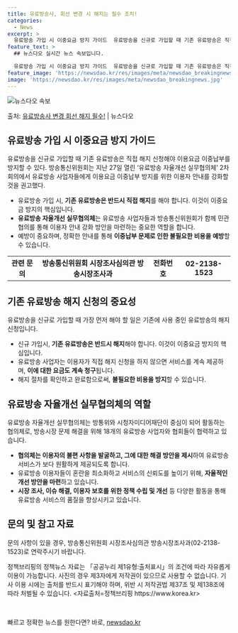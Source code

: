 ```yaml
---
title: 유료방송사, 회선 변경 시 해지는 필수 조치!
categories:
  - News
excerpt: >
  유료방송 가입 시 이중요금 방지 가이드  유료방송을 신규로 가입할 때 기존 유료방송은 직접 해지 신청해야 이…
feature_text: >
  ## 뉴스다오 실시간 뉴스 속보입니다.

  유료방송 가입 시 이중요금 방지 가이드  유료방송을 신규로 가입할 때 기존 유료방송은 직접 해지 신청해야 이…
feature_image: 'https://newsdao.kr/res/images/meta/newsdao_breakingnews.jpg'
image: 'https://newsdao.kr/res/images/meta/newsdao_breakingnews.jpg'
---
```


![뉴스다오 속보](https://newsdao.kr/res/images/meta/newsdao_breakingnews.jpg)

<p>출처: <a href="https://newsdao.kr/4495" rel="dofollow">유료방송사 변경 회선 해지 필수!</a> | 뉴스다오</p>

<h2 data-ke-size="size26">유료방송 가입 시 이중요금 방지 가이드</h2>
<p data-ke-size="size16">유료방송을 신규로 가입할 때 기존 유료방송은 직접 해지 신청해야 이용요금 이중납부를 방지할 수 있다. 방송통신위원회는 지난 27일 열린 ‘유료방송 자율개선 실무협의체’ 2차 회의에서 유료방송 사업자들에게 이용요금 이중납부 방지를 위한 이용자 안내를 강화할 것을 권고했다.</p>
<ul>
  <li>유료방송 가입 시, <b>기존 유료방송은 반드시 직접 해지</b>를 해야 합니다. 이것이 이중요금 방지의 핵심입니다.</li>
  <li><b>유료방송 자율개선 실무협의체</b>는 유료방송 사업자들과 방송통신위원회가 함께 민관 협의를 통해 이용자 안내 강화 방안을 마련하는 중요한 역할을 합니다.</li>
  <li>예방이 중요하며, 정확한 안내를 통해 <b>이중납부 문제로 인한 불필요한 비용을 예방</b>할 수 있습니다.</li>
</ul>
<table>
  <tr>
    <td style="text-align: center; height: 17px;"><b>관련 문의</b></td>
    <td style="text-align: center; height: 17px;"><b>방송통신위원회 시장조사심의관 방송시장조사과</b></td>
    <td style="text-align: center; height: 17px;"><b>전화번호</b></td>
    <td style="text-align: center; height: 17px;"><b>02-2138-1523</b></td>
  </tr>
</table>

<h2 data-ke-size="size26">기존 유료방송 해지 신청의 중요성</h2>
<p data-ke-size="size16">유료방송을 신규로 가입할 때 가장 먼저 해야 할 일은 기존에 사용 중인 유료방송의 해지 신청입니다.</p>
<ul>
  <li>신규 가입시, <b>기존 유료방송은 반드시 해지</b>해야 합니다. 이것이 이중요금 방지의 핵심입니다.</li>
  <li>유료방송 사업자는 이용자가 직접 해지 신청을 하지 않으면 서비스를 계속 제공하며, <b>이에 대한 요금도 계속 청구</b>됩니다.</li>
  <li>해지 절차를 확인하고 완료함으로써, <b>불필요한 비용을 방지</b>할 수 있습니다.</li>
</ul>

<h2 data-ke-size="size26">유료방송 자율개선 실무협의체의 역할</h2>
<p data-ke-size="size16">유료방송 자율개선 실무협의체는 방통위와 시청자미디어재단이 중심이 되어 활동하는 협의체로, 방송시장 문제 해결을 위해 18개의 유료방송 사업자와 협회들이 협력하고 있습니다.</p>
<ul>
  <li><b>협의체는 이용자의 불편 사항을 발굴하고, 그에 대한 해결 방안을 제시</b>하여 유료방송 서비스가 보다 원활하게 제공되도록 합니다.</li>
  <li>유료방송 이용자들이 혼란을 최소화하고 서비스의 신뢰도를 높이기 위해, <b>자율적인 개선 방안을 마련</b>하고 있습니다.</li>
  <li><b>시장 조사, 이슈 해결, 이용자 보호를 위한 정책 수립 및 개선</b> 등 다양한 활동을 통해 유료방송 서비스의 품질을 향상시키고 있습니다.</li>
</ul>

<h2 data-ke-size="size26">문의 및 참고 자료</h2>
<p data-ke-size="size16">문의 사항이 있을 경우, 방송통신위원회 시장조사심의관 방송시장조사과(02-2138-1523)로 연락주시기 바랍니다.</p>
<p data-ke-size="size16">정책브리핑의 정책뉴스 자료는 「공공누리 제1유형:출처표시」의 조건에 따라 자유롭게 이용이 가능합니다. 사진의 경우 제3자에게 저작권이 있으므로 사용할 수 없습니다. 기사 이용 시에는 출처를 반드시 표기해야 하며, 위반 시 저작권법 제37조 및 제138조에 따라 처벌될 수 있습니다. <자료출처=정책브리핑 https://www.korea.kr></p>
<p data-ke-size="size16">&nbsp;</p> 

빠르고 정확한 뉴스를 원한다면? 바로, <a href="https://newsdao.kr" rel="dofollow">newsdao.kr</a>


